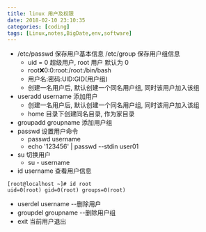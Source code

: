 ```yaml
---
title: linux 用户及权限
date: 2018-02-10 23:10:35
categories: [coding]
tags: [Linux,notes,BigDate,env,software]
---
```

* /etc/passwd 保存用户基本信息 /etc/group 保存用户组信息
    * uid = 0 超级用户, root 用户 默认为 0
    * root:x:0:0:root:/root:/bin/bash
    * 用户名:密码:UID:GID(用户组)
    * 创建一名用户后, 默认创建一个同名用户组, 同时该用户加入该组
* useradd username 添加用户
    * 创建一名用户后, 默认创建一个同名用户组, 同时该用户加入该组
    * home 目录下创建同名目录, 作为家目录
* groupadd groupname 添加用户组
* passwd 设置用户命令
    * passwd username
    * echo '123456' | passwd --stdin user01
* su 切换用户
    * su - username
* id username 查看用户信息
```jshelllanguage
[root@localhost ~]# id root
uid=0(root) gid=0(root) groups=0(root)
```
* userdel username --删除用户
* groupdel groupname --删除用户组
* exit 当前用户退出